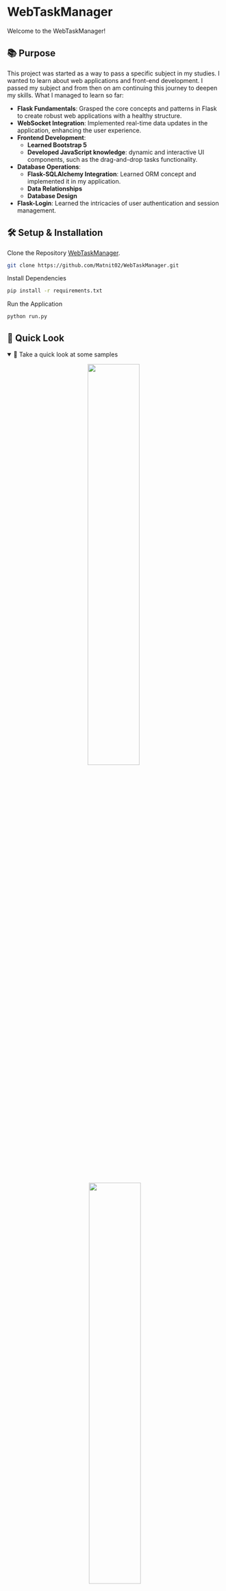 # WebTaskManager
Welcome to the WebTaskManager! 

## 📚 Purpose
This project was started as a way to pass a specific subject in my studies. I wanted to learn about web applications and front-end development. I passed my subject and from then on am continuing this journey to deepen my skills. What I managed to learn so far:
- **Flask Fundamentals**: Grasped the core concepts and patterns in Flask to create robust web applications with a healthy structure.
- **WebSocket Integration**: Implemented real-time data updates in the application, enhancing the user experience.
- **Frontend Development**:
  - **Learned Bootstrap 5**
  - **Developed JavaScript knowledge**: dynamic and interactive UI components, such as the drag-and-drop tasks functionality.
- **Database Operations**:
  - **Flask-SQLAlchemy Integration**: Learned ORM concept and implemented it in my application.
  - **Data Relationships**
  - **Database Design**
- **Flask-Login**: Learned the intricacies of user authentication and session management.

## 🛠 Setup & Installation

Clone the Repository [WebTaskManager](https://github.com/Matnit02/WebTaskManager).
```bash
git clone https://github.com/Matnit02/WebTaskManager.git
```

Install Dependencies
```bash
pip install -r requirements.txt
```

Run the Application
```bash
python run.py
```

## 👀 Quick Look
<details open>
  <summary>📸 Take a quick look at some samples</summary>

  <p align="center">
    <img width="49%" src="https://github.com/Matnit02/WebTaskManager/assets/105448362/19360622-7048-4c93-8062-10e4249d61f7"/>
&nbsp;
    <img width="49%" src="https://github.com/Matnit02/WebTaskManager/assets/105448362/de7a58b8-f065-4daf-b655-7f438f724d1c"/>
</p>

<p align="center">
    <img width="49%" src="https://github.com/Matnit02/WebTaskManager/assets/105448362/d3bda20b-15f2-4f23-b1d9-0a47baed1b3d"/>
&nbsp;
    <img width="49%" src="https://github.com/Matnit02/WebTaskManager/assets/105448362/2ef2f46c-d5ca-42c0-8dd6-8db9bd3b6d38"/>
</p> 
    
<p align="center">
    <img width="49%" src="https://github.com/Matnit02/WebTaskManager/assets/105448362/7420ec7e-ef48-4ca8-9a6a-ae1168bf13d6">
&nbsp;
    <img width="49%" src="https://github.com/Matnit02/WebTaskManager/assets/105448362/e6e3c3f8-5dec-4b59-9209-c91955c45f4c">
</p>

</details>

## 👏 Acknowledgements
- [Flask](https://flask.palletsprojects.com/en/3.0.x/): Benefitted from its friendly documentation when starting to learn Flask.
- [Bootstrap 5](https://getbootstrap.com/docs/5.3/getting-started/introduction/): Leveraged its organized documentation and practical examples for the UI.
- [Charts.js](https://www.chartjs.org/): : Utilized for creating intuitive and beautiful chart visualizations in the progress page.

## 📝License
This project is [BSD 3-Clause Licensed](https://github.com/Matnit02/WebTaskManager/blob/main/LICENSE).
